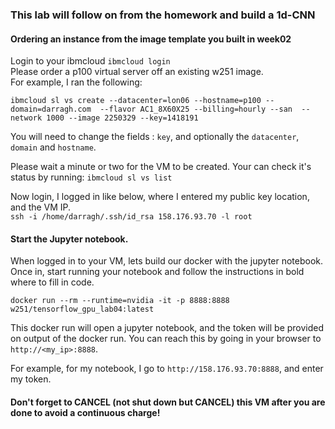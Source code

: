 ### This lab will follow on from the homework and build a 1d-CNN

#### Ordering an instance from the image template you built in week02
Login to your ibmcloud `ibmcloud login`  
Please order a p100 virtual server off an existing w251 image.   
For example, I ran the following:
```
ibmcloud sl vs create --datacenter=lon06 --hostname=p100 --domain=darragh.com  --flavor AC1_8X60X25 --billing=hourly --san  --network 1000 --image 2250329 --key=1418191
```
You will need to change the fields : `key`, and optionally the `datacenter`, `domain` and `hostname`.
  
Please wait a minute or two for the VM to be created. Your can check it's status by running:
`ibmcloud sl vs list`  

Now login, I logged in like below, where I entered my public key location, and the VM IP.  
`ssh -i /home/darragh/.ssh/id_rsa 158.176.93.70 -l root`

#### Start the Jupyter notebook.

When logged in to your VM, lets build our docker with the jupyter notebook.  
Once in, start running your notebook and follow the instructions in bold where to fill in code. 
```
docker run --rm --runtime=nvidia -it -p 8888:8888 w251/tensorflow_gpu_lab04:latest
```

This docker run will open a jupyter notebook, and the token will be provided on output of the docker run. You can reach this by going in your browser to `http://<my_ip>:8888`.  

For example, for my notebook, I go to `http://158.176.93.70:8888`, and enter my token.   

#### Don't forget to CANCEL (not shut down but CANCEL) this VM after you are done to avoid a continuous charge!
